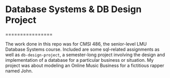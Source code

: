 # Database Systems & DB Design Project
================

The work done in this repo was for CMSI 486, the senior-level LMU Database Systems course. Included are some sql-related assignments as well as `db-design-project`, a semester-long project involving the design and implementation of a database for a particular business or situation. My project was about modeling an Online Music Business for a fictitious rapper named John.
